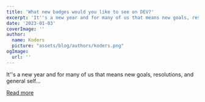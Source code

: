 ```yaml
---
title: 'What new badges would you like to see on DEV?'
excerpt: 'It''s a new year and for many of us that means new goals, resolutions, and general self...'
date: '2023-01-03'
coverImage: ''
author:
  name: Koders
  picture: "assets/blog/authors/koders.png"
ogImage:
  url: ''
---
```


It''s a new year and for many of us that means new goals, resolutions, and general self...

[Read more](https://dev.to/devteam/what-new-badges-would-you-like-to-see-on-dev-35m5)
